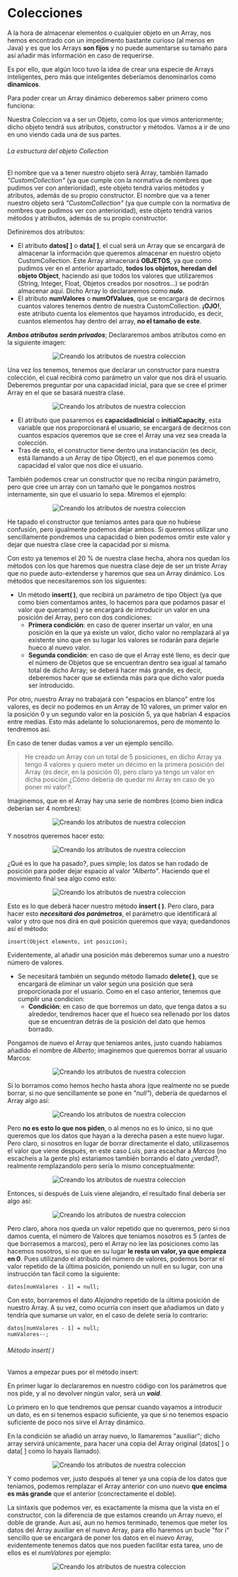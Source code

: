 # Colecciones

A la hora de almacenar elementos o cualquier objeto en un Array, nos hemos encontrado con un impedimento bastante curioso (al menos en Java) y es que los Arrays **son fijos** y no puede aumentarse su tamaño para así añadir más información en caso de requerirse.

Es por ello, que algún loco tuvo la idea de crear una especie de Arrays inteligentes, pero más que inteligentes deberíamos denominarlos como **dinamicos**.

Para poder crear un Array dinámico deberemos saber primero como funciona:

Nuestra Coleccion va a ser un Objeto, como los que vimos anteriormente; dicho objeto tendrá sus atributos, constructor y métodos. Vamos a ir de uno en uno viendo cada una de sus partes.

###### La estructura del objeto Collection

El nombre que va a tener nuestro objeto será Array, también llamado *"CustomCollection"* (ya que cumple con la normativa de nombres que pudimos ver con anterioridad), este objeto tendrá varios métodos y atributos, además de su propio constructor.
El nombre que va a tener nuestro objeto será *"CustomCollection"* (ya que cumple con la normativa de nombres que pudimos ver con anterioridad), este objeto tendrá varios métodos y atributos, además de su propio constructor.

Definiremos dos atributos:
- El atributo **datos[ ]** o **data[ ]**, el cual será un Array que se encargará de almacenar la información que queremos almacenar en nuestro objeto CustomCollection. Este Array almacenará **OBJETOS**, ya que como pudimos ver en el anterior apartado, **todos los objetos, heredan del objeto Object**, haciendo asi que todos los valores que utilizaremos (String, Integer, Float, Objetos creados por nosotros...) se podrán almacenar aquí. Dicho Array lo declararemos como ***nulo***. 
- El atributo **numValores** o **numOfValues**, que se encargará de decirnos cuantos valores tenemos dentro de nuestra CustomCollection. **¡OJO!**, este atributo cuenta los elementos que hayamos introducido, es decir, cuantos elementos hay dentro del array, **no el tamaño de este**.

***Ambos atributos serán privados***; Declararemos ambos atributos como en la siguiente imagen:

<center>

![Creando los atributos de nuestra coleccion](Imgs/Colecciones/Colecciones1.png)

</center>

Una vez los tenemos, tenemos que declarar un constructor para nuestra colección, el cual recibirá como parámetro un valor que nos dirá el usuario. Deberemos preguntar por una capacidad inicial, para que se cree el primer Array en el que se basará nuestra clase.

<center>

![Creando los atributos de nuestra coleccion](Imgs/Colecciones/Colecciones2.png)

</center>

- El atributo que pasaremos es **capacidadInicial** o **initialCapacity**, esta variable que nos proporcionará el usuario, se encargará de decirnos con cuantos espacios queremos que se cree el Array una vez sea creada la colección.
- Tras de esto, el constructor tiene dentro una instanciación (es decir, está llamando a un Array de tipo Object), en el que ponemos como capacidad el valor que nos dice el usuario. 

También podemos crear un constructor que no reciba ningún parámetro, pero que cree un array con un tamaño que le pongamos nostros internamente, sin que el usuario lo sepa. Miremos el ejemplo:

<center>

![Creando los atributos de nuestra coleccion](Imgs/Colecciones/Colecciones3.png)

</center>

He tapado el constructor que teniamos antes para que no hubiese confusión, pero igualmente podemos dejar ambos. Si queremos utilizar uno sencillamente pondremos una capacidad o bien podemos omitir este valor y dejar que nuestra clase cree la capacidad por si misma. 

Con esto ya tenemos el 20 % de nuestra clase hecha, ahora nos quedan los métodos con los que haremos que nuestra clase deje de ser un triste Array que no puede auto-extenderse y haremos que sea un Array dinámico. Los métodos que necesitaremos son los siguientes:

- Un método **insert( )**, que recibirá un parámetro de tipo Object (ya que como bien comentamos antes, lo hacemos para que podamos pasar el valor que queramos) y se encargará de introducir un valor en una posición del Array, pero con dos condiciones:
  - **Primera condición**: en caso de querer insertar un valor, en una posición en la que ya existe un valor, dicho valor no remplazará al ya existente sino que en su lugar los valores se rodarán para dejarle hueco al nuevo valor.
  - **Segunda condición**: en caso de que el Array esté lleno, es decir que el número de Objetos que se encuentran dentro sea igual al tamaño total de dicho Array; se deberá hacer más grande, es decir, deberemos hacer que se extienda más para que dicho valor pueda ser introducido.

Por otro, nuestro Array no trabajará con "espacios en blanco" entre los valores, es decir no podemos en un Array de 10 valores, un primer valor en la posición 0 y un segundo valor en la posición 5, ya que habrían 4 espacios entre medias. Esto más adelante lo solucionaremos, pero de momento lo tendremos así.

En caso de tener dudas vamos a ver un ejemplo sencillo.

> He creado un Array con un total de 5 posiciones, en dicho Array ya tengo 4 valores y quiero meter un décimo en la primera posición del Array (es decir, en la posición 0), pero claro ya tengo un valor en dicha posición ¿Cómo deberia de quedar mi Array en caso de yo poner mi valor?.

Imaginemos, que en el Array hay una serie de nombres (como bien indica deberían ser 4 nombres):

<center>

![Creando los atributos de nuestra coleccion](Imgs/Colecciones/Colecciones4.png)

</center>

Y nosotros queremos hacer esto:

<center>

![Creando los atributos de nuestra coleccion](Imgs/Colecciones/Colecciones5.png)

</center>

¿Qué es lo que ha pasado?, pues simple; los datos se han rodado de posición para poder dejar espacio al valor *"Alberto"*. Haciendo que el movimiento final sea algo como esto:

<center>

![Creando los atributos de nuestra coleccion](Imgs/Colecciones/Colecciones6.png)

</center>

Esto es lo que deberá hacer nuestro método **insert ( )**. Pero claro, para hacer esto ***necesitará dos parámetros***, el parámetro que identificará al valor y otro que nos dirá en qué posición queremos que vaya; quedandonos así el método:

    insert(Object elemento, int posicion);

Evidentemente, al añadir una posición más deberemos sumar uno a nuestro número de valores.

- Se necesitará también un segundo método llamado **delete( )**, que se encargará de eliminar un valor según una posición que será proporcionada por el usuario. Como en el caso anterior, tenemos que cumplir una condicion:
  - **Condición**: en caso de que borremos un dato, que tenga datos a su alrededor, tendremos hacer que el hueco sea rellenado por los datos que se encuentran detrás de la posición del dato que hemos borrado.

Pongamos de nuevo el Array que teniamos antes, justo cuando habiamos añadido el nombre de *Alberto*; imaginemos que queremos borrar al usuario Marcos:

<center>

![Creando los atributos de nuestra coleccion](Imgs/Colecciones/Colecciones7.png)

</center>

Si lo borramos como hemos hecho hasta ahora (que realmente no se puede borrar, si no que sencillamente se pone en *"null"*), debería de quedarnos el Array algo así:

<center>

![Creando los atributos de nuestra coleccion](Imgs/Colecciones/Colecciones8.png)

</center>

Pero **no es esto lo que nos piden**, o al menos no es lo único, si no que queremos que los datos que hayan a la derecha pasen a este nuevo lugar. Pero claro, si nosotros en lugar de borrar directamente el dato, utilizasemos el valor que viene después, en este caso *Luis*, para escachar a *Marcos* (no escacheis a la gente pls) estariamos también borrando el dato ¿verdad?, realmente remplazandolo pero sería lo mismo conceptualmente:

<center>

![Creando los atributos de nuestra coleccion](Imgs/Colecciones/Colecciones9.png)

</center>

Entonces, si después de Luis viene alejandro, el resultado final debería ser algo así:

<center>

![Creando los atributos de nuestra coleccion](Imgs/Colecciones/Colecciones10.png)

</center>

Pero claro, ahora nos queda un valor repetido que no queremos, pero si nos damos cuenta, el número de Valores que teniamos nosotros es 5 (antes de que borrasemos a marcos), pero el Array no lee las posiciones como las hacemos nosotros, si no que en su lugar **le resta un valor, ya que empieza en 0**. Pues utilizando el atributo del número de valores, podemos borrar el valor repetido de la última posición, poniendo un null en su lugar, con una instrucción tan fácil como la siguiente:

    datos[numValores - 1] = null;

Con esto, borraremos el dato *Alejandro* repetido de la última posición de nuestro Array. A su vez, como ocurría con insert que añadiamos un dato y tendría que sumarse un valor, en el caso de delete sería lo contrario:

    datos[numValores - 1] = null;
    numValores--;

###### Método insert( )

Vamos a empezar pues por el método insert:

En primer lugar lo declararemos en nuestro código con los parámetros que nos pide, y al no devolver ningún valor, será un ***void***.

Lo primero en lo que tendremos que pensar cuando vayamos a introducir un dato, es en si tenemos espacio suficiente, ya que si no tenemos espacio suficiente de poco nos sirve el Array dinámico.

En la condición se añadió un array nuevo, lo llamaremos "auxiliar"; dicho array servirá unicamente, para hacer una copia del Array original (datos[ ] o data[ ] como lo hayais llamado).

<center>

![Creando los atributos de nuestra coleccion](Imgs/Colecciones/Colecciones15.png)

</center>

Y como podemos ver, justo después al tener ya una copia de los datos que teniamos, podemos remplazar el Array anterior con uno nuevo **que encima es más grande** que el anterior (concrectamente el doble).

La sintaxis que podemos ver, es exactamente la misma que la vista en el constructor, con la diferencia de que estamos creando un Array nuevo, el doble de grande. Aun así, aun no hemos terminado, tenemos que meter los datos del Array auxiliar en el nuevo Array, para ello haremos un bucle "for i" sencillo que se encargará de poner los datos en el nuevo Array, evidentemente tenemos datos que nos pueden facilitar esta tarea, uno de ellos es el *numValores* por ejemplo:

<center>

![Creando los atributos de nuestra coleccion](Imgs/Colecciones/Colecciones16.png)

</center>




